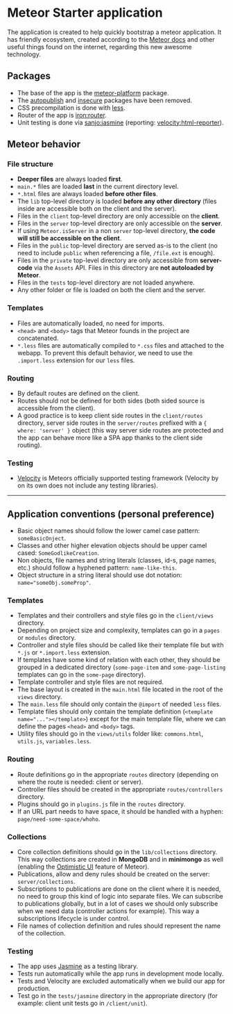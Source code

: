 # Meteor Starter application

The application is created to help quickly bootstrap a meteor application. It has friendly ecosystem, created according to the [Meteor docs](http://docs.meteor.com/) and other useful things found on the internet, regarding this new awesome technology.

## Packages
- The base of the app is the [meteor-platform](https://atmospherejs.com/meteor/meteor-platform) package.
- The [autopublish](https://atmospherejs.com/meteor/autopublish) and [insecure](https://atmospherejs.com/meteor/insecure) packages have been removed.
- CSS precompilation is done with [less](https://atmospherejs.com/meteor/less).
- Router of the app is [iron:router](https://atmospherejs.com/iron/router).
- Unit testing is done via [sanjo:jasmine](https://atmospherejs.com/sanjo/jasmine) (reporting: [velocity:html-reporter](https://atmospherejs.com/velocity/html-reporter)).

## Meteor behavior
### File structure
- **Deeper files** are always loaded **first**.
- ```main.*``` files are loaded **last** in the current directory level.
- ```*.html``` files are always loaded **before other files**.
- The ```lib``` top-level directory is loaded **before any other directory** (files inside are accessible both on the client and the server).
- Files in the ```client``` top-level directory are only accessible on the **client**.
- Files in the ```server``` top-level directory are only accessible on the **server**.
- If using ```Meteor.isServer``` in a non ```server``` top-level directory, **the code will still be accessible on the client**.
- Files in the ```public``` top-level directory are served as-is to the client (no need to include ```public``` when referencing a file, ```/file.ext``` is enough).
- Files in the ```private``` top-level directory are only accessible from **server-code** via the ```Assets``` API. Files in this directory are **not autoloaded by Meteor**.
- Files in the ```tests``` top-level directory are not loaded anywhere.
- Any other folder or file is loaded on both the client and the server.

### Templates
- Files are automatically loaded, no need for imports.
- ```<head>``` and ```<body>``` tags that Meteor founds in the project are concatenated.
- ```*.less``` files are automatically compiled to ```*.css``` files and attached to the webapp. To prevent this default behavior, we need to use the ```.import.less``` extension for our ```less``` files.

### Routing
- By default routes are defined on the client.
- Routes should not be defined for both sides (both sided source is accessible from the client).
- A good practice is to keep client side routes in the ```client/routes``` directory, server side routes in the ```server/routes``` prefixed with a ```{ where: 'server' }``` object (this way server side routes are protected and the app can behave more like a SPA app thanks to the client side routing).

### Testing
- [Velocity](https://velocity.readme.io/) is Meteors officially supported testing framework (Velocity by on its own does not include any testing libraries).

***

## Application conventions (personal preference)
- Basic object names should follow the lower camel case pattern: ```someBasicOnject```.
- Classes and other higher elevation objects should be upper camel cased: ```SomeGodlikeCreation```.
- Non objects, file names and string literals (classes, id-s, page names, etc.) should follow a hyphened pattern: ```name-like-this```.
- Object structure in a string literal should use dot notation: ```name="someObj.someProp"```.

### Templates
- Templates and their controllers and style files go in the ```client/views``` directory.
- Depending on project size and complexity, templates can go in a ```pages``` or ```modules``` directory.
- Controller and style files should be called like their template file but with ```*.js``` or ```*.import.less``` extension.
- If templates have some kind of relation with each other, they should be grouped in a dedicated directory (```some-page-item``` and ```some-page-listing``` templates can go in the ```some-page``` directory).
- Template controller and style files are not required.
- The base layout is created in the ```main.html``` file located in the root of the ```views``` directory.
- The ```main.less``` file should only contain the ```@import``` of needed ```less``` files.
- Template files should only contain the template definition (```<template name="..."></template>```) except for the main template file, where we can define the pages ```<head>``` and ```<body>``` tags.
- Utility files should go in the ```views/utils``` folder like: ```commons.html```, ```utils.js```, ```variables.less```.

### Routing
- Route definitions go in the appropriate ```routes``` directory (depending on where the route is needed: client or server).
- Controller files should be created in the appropriate ```routes/controllers``` directory.
- Plugins should go in ```plugins.js``` file in the ```routes``` directory.
- If an URL part needs to have space, it should be handled with a hyphen: ```page/need-some-space/whoho```.

### Collections
- Core collection definitions should go in the ```lib/collections``` directory. This way collections are created in **MongoDB** and in **minimongo** as well (enabling the [Optimistic UI](http://info.meteor.com/blog/optimistic-ui-with-meteor-latency-compensation) feature of Meteor).
- Publications, allow and deny rules should be created on the server: ```server/collections```.
- Subscriptions to publications are done on the client where it is needed, no need to group this kind of logic into separate files. We can subscribe to publications globally, but in a lot of cases we should only subscribe when we need data (controller actions for example). This way a subscriptions lifecycle is under control.
- File names of collection definition and rules should represent the name of the collection.

### Testing
- The app uses [Jasmine](http://jasmine.github.io/) as a testing library.
- Tests run automatically while the app runs in development mode locally.
- Tests and Velocity are excluded automatically when we build our app for production.
- Test go in the ```tests/jasmine``` directory in the appropriate directory (for example: client unit tests go in ```/client/unit```).
